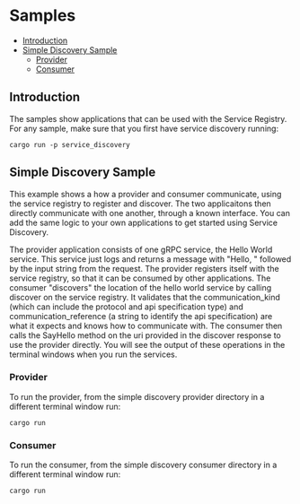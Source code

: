 # Samples

- [Introduction](#introduction)
- [Simple Discovery Sample](#simple-discovery-sample)
  - [Provider](#provider)
  - [Consumer](#consumer)

## Introduction

The samples show applications that can be used with the Service Registry. For any sample, make sure that you first have service discovery running:

```shell
cargo run -p service_discovery
```

## Simple Discovery Sample

This example shows a how a provider and consumer communicate, using the service registry to register and discover. The two applicaitons then directly communicate with one another, through a known interface. You can add the same logic to your own applications to get started using Service Discovery.

The provider application consists of one gRPC service, the Hello World service. This service just logs and returns a message with "Hello, " followed by the input string from the request. The provider registers itself with the service registry, so that it can be consumed by other applications. The consumer "discovers" the location of the hello world service by calling discover on the service registry. It validates that the communication_kind (which can include the protocol and api specification type) and communication_reference (a string to identify the api specification) are what it expects and knows how to communicate with. The consumer then calls the SayHello method on the uri provided in the discover response to use the provider directly. You will see the output of these operations in the terminal windows when you run the services.

### Provider

To run the provider, from the simple discovery provider directory in a different terminal window run:

```shell
cargo run
```

### Consumer

To run the consumer, from the simple discovery consumer directory in a different terminal window run:

```shell
cargo run
```
